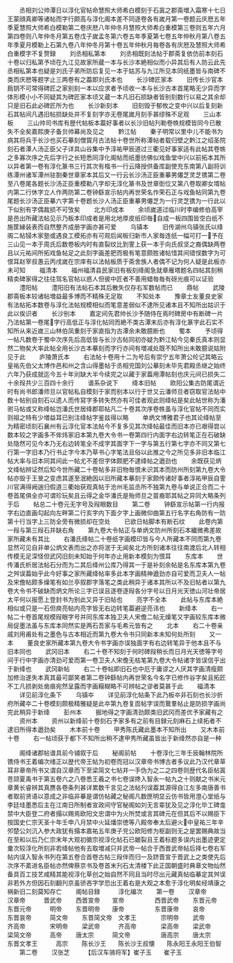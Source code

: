 <!-- { "loadSidebar": true } -->
　　丞相刘公帅潭日以淳化官帖命慧照大师希白模刻于石寘之郡斋増入霜寒十七日王蒙顔真卿等诸帖而字行颇高与淳化阁本差不同逐卷各有嵗月第一卷题云庆厯五年季夏慧照大师希白模勒第二卷庆厯八年仲冬月慧照大师希白重模第三卷则五年六月第四卷则八年仲冬月第五卷戊子嵗孟冬第六卷五年季夏第七卷五年仲秋月第八卷五年季夏月模勒上石第九卷八年仲冬月第十卷五年仲秋月毎卷各有庆厯及慧照大师希白重模字不复赘録
　　刘丞相私第本
　　刘丞相既刻法帖于郡斋复依仿前本刻石十卷以归私第予顷在九江见故家所蔵一本与长沙本絶相似而小异其后有人防云此先丞相私第本也疑是刘氏子弟所防后复见一本于姑苏与九江所见本同纸墨皆与南碑不类而庆厯等题字止三两卷有之葢即刘氏本也
　　长沙碑匠家本
　　旧传长沙官本扃钥不可常得碑匠之家别刻一本以应求者予顷收一本与长沙古本首尾略无少异而字体形模小小不同疑其为碑匠家本顷又蔵一本凡旧石损缺者皆别刻数行以易之其余却只是旧石此必碑匠所为也
　　长沙新刻本
　　旧刻毁于郁攸之变中兴以后复刻新石其帖间凡遇旧帖损缺处并不复刻字亦无卷尾嵗月刻手甚缪殊不足观
　　三山本板
　　三山帅司书库有歴代帖板本葢好事者以长沙旧帖刋勒卷帙规模皆同今已散失不全矣嘉熙庚子备贠帅幕尚及见之
　　黔江帖
　　秦子明常以里中儿不能书为病其将兵于长沙也买石摹刻僧寳月古法帖十卷世所称潭帖者载归壁之黔江之绍圣院刻石者潭人汤正臣父子详具山谷集中予淳祐甲辰道过三衢见好事家适有此帖其卷帙之多寡次序之先后字行之长短悉同淳化阁帖而纸墨彷佛似戏鱼堂中兴以前拓本其所以异者第一卷有淳化篆书三行其次有楷书一行云降授供备库副使充东南第八副将训练潭州诸军潭州驻劄秦世章家本其后又一行云长沙汤正臣重摹男僊芝灵芝镌第二卷至八卷尾各题长沙汤正臣重模勒八字却无淳化篆书及世章衘位又第八卷取卿女壻帖内第二行休字立人作两防第二卷钟繇宣示帖内再世荣名作荣石正与戏鱼帖同第九卷尾题长沙汤正臣摹六字第十卷题长沙人汤正臣重摹男僊芝为一行灵芝镌为一行此以下似别有字偶裁损不可攷矣
　　北方印成本
　　余顷嵗道过临川时李编修伯高宰是邑出所藏法帖见示乃板本印成者是用北地厚皮纸印毎自成一板四围皆空白纸不施筐縁装表而自然整齐成册字画亦甚可爱
　　乌镇本
　　旧传湖州乌镇张氏以绛阁二帖锓木家塾或遇良工模拓亦有可观后闻板归新市人家毎连纸一幅可打一予在三山见一本于周氏后数卷板内时有直裂纹比到霅上获一本于向氏叔坚之裔偶缺两卷且以元祐间所拓戏鱼帖足之此刻字画差肥而极有笔意颇胜诸帖惜其间错悮数字为可恨耳赵宰叔愚云丙戌嵗在宗庠有以法帖板质于斋舍族人者偶不记为何人疑是此板亦未可知
　　福清本
　　福州福清县民家旧有板刻绛阁急就章雁塔题名四帖其刻稍精卖碑家得之往往驾名官帖以惑人但彼中匠者不善用蜡毎毎有砑光痕可以证验
　　澧阳帖
　　澧阳旧有法帖石本其后散失仅存右军数帖而已
　　鼎帖
　　武陵郡斋板本较诸帖増益最多博而不精殊无足取
　　不知处本
　　豫章士友董良史家有法帖拓本数卷与淳化法帖规模相似而笔意差弱似不逮所见诸本且不知所出姑识于此以俟识者
　　长沙别本
　　嘉定间先君帅长沙予随侍在焉时碑房中有断碑一片乃法帖第一卷尾字行高低正与淳化帖同而絶不类古潭末后亦有淳化篆字此石实不知所从来近嵗三山林伯凤重刻于家直指为古潭余未敢臆断也
　　蜀本
　　予顷得一帖凡数卷于蜀中次序先后高低皆与长沙古帖同初亦疑为黔江帖今见秦氏真本则显然二物矣大率此帖全用长沙古本摹刻而字行亦间有増减处既不知所出未敢臆说姑附见于此
　　庐陵萧氏本
　　右法帖十卷用十二为号后有崇宁五年萧公纶记其略云皇祐先伯父太博作邑和州之含山得墨帖于丞相兖国刘公摹刻未毕先君殿丞继之始终六年乃获成就迄今五十年刓缺大半今续完之以藏于家葢用潭帖刻也庆元间已损失二十余叚共少三百四十余行
　　谱系杂说下
　　绛本旧帖
　　欧阳公集古防尾谓近时有尚书郎潘师旦以官帖私自模刻于家而别本以行于世又云潘师旦者窃取官法帖中数十帖别自刻石以遗人而传冩字多转失然亦有可佳者观此则绛帖是矣此帖世称为潘驸马帖或又称绛帖岂潘氏世居绛郡耶帖凡二十卷其次序卷帙虽与淳化官帖不同而实则祖之特有少増益耳已别注绛帖字鉴兹得以略
　　单炳文博雅君子也其论绛帖至为精密顷刻石襄州有云淳化官本法帖今不复多见其次绛帖最佳而旧本亦已艰得尝以数本较之字画多不侔炜家旧本第九卷大令书一卷第四行内面字右边转笔正在石破缺处隐然可见今本乃无右边转笔全不成字其面字下一字与第五行第七字亦不同又第七行第一字旧本乃行书止字今本乃草书心字笔法且俗以此推之今之所见多非旧本临江帖大率与旧本同其间此一帖尤不差但字体颇肥不逮绛帖之遒劲也
　　余既获见炳文绛帖辨证然后知今世所藏二十卷帖多非旧物毎恨未识其本而防州所刻第九卷大令帖亦毁于王旻之变虑其遂至泯絶因以旧所藏本摹刻于家颇传诸好事者淳祐甲辰自霅川官满得阙遄归假道三衢始获观真帖于沧州毛监丞所不独第九卷与单说正合而二十卷首尾俱全亦可谓珍玩矣且云得之金华潘氏是殆师旦之苗裔耶其帖之异同大略条列于后
　　帖总二十卷元无字号及叚眼数目
　　第二卷
　　钟繇宣示帖第一行内报字右边直画勾起向左畔第二行亥字内下面夕字上画微仰曲第五行名字右角防有一防第十行当字上三防全旁有微损却在空处
　　已欲日帖脚本有断石纹
　　此卷内第一叚与第三叚石并缺右角
　　第九卷大令帖正与单炳文防州所刻石本纎微弗差故家所藏未有其比
　　右潘氏绛帖二十卷纸字画模印皆与今人所藏本不同而第九卷显然可见自非单公炳文表而出之亦将泯于无闻矣北方所刻诸本往往南渡后北人转相传模无足深怪但武冈旧刻未知始于何年亦止用新本模刻为恨耳
　　东库本
　　世传潘氏析居法帖石分而为二其后绛州公库乃得其一于是补刻余帖是名东库本第九卷之舛误葢始乎此今好事之家所藏绛帖率多此本字画精神遒劲亦自可爱而卫夫人一帖及宋儋帖颇多燥笔有如兰亭叙郡字落笔之类此稍异于诸本其所以不及旧帖者以第九卷大令书不破缺而炳文所论三字已误且逐卷逐叚各分字号以日月光天徳山河壮帝居太平何以报愿上登封书为别此又异于旧帖也
　　亮字不全本
　　此帖与东库本絶相似或只是一石但庾亮帖内亮字皆无右边转笔葢避逆亮讳也
　　新绛本
　　右一帖二十卷首尾规模叚眼字号并同东库本独卫夫人宋儋二帖无燥笔又字画较东库本微局促墨法虽与东库本同然实是两石吾家与毛希元皆有之
　　北本
　　右二十卷亲戚刘用甫处有之墨色与古本相近而第九卷大令书只同新本未知何处所刻
　　又一本
　　董良史家所藏本第九卷大令书字画亦误独面字有右边转笔异于他本且不与旧本同也
　　武冈旧本
　　右二十卷不知刻于何时碑叚稍长而日月光天徳等字号间于行中字画亦清劲可爱而第一卷卫夫人宋儋无枯笔第九卷大令帖诸字皆误信乎出于新绛也
　　武冈新帖
　　右二十卷帖即旧石也中厄于庸谬之人厌其字画清瘦颇加修治遂失本真其最可鄙笑者第二卷钟繇帖内再世荣名今名字已修作谷字矣且拓匠不工凡损剥处凿痕宛然呈露而字画糢糊略不可辨帖之谬者莫甚于此
　　福清本
　　详见前淳化条下
　　乌镇夲
　　详见前淳化帖条下此乃板夲非石刻也长沙折府所藏夲二十卷模刻颇极精雅疑是此夲第九卷复靣帖字误而鵞羣帖止是防损字画尚完此稍异于新绛
　　彭州本
　　掘地得之字画清劲颇类旧武冈而差优予家藏有之
　　资州本
　　资州以新绛前十卷刻石予家多有之前有目録元刻麻石上续拓者不逮旧所得本遒劲矣
　　木本前十卷
　　甲秀陈氏藏此墨本不知所出
　　又木本前十卷
　　右一帖顷获于都下不知所出稍不逮甲秀所藏虽皆出于新绛然亦自是一种



　　阁绛诸郡帖谱具前今铺叙于后
　　秘阁前帖
　　十卷淳化三年壬辰翰林院所镌侍书王着编次绪正以歴代帝王帖为初卷而冠以汉章帝书博古者多议此乃汉代章草耳非章帝所书又谓自汉章而下至梁简文七帖并一手伪为之二之四卷则歴代名臣帖寘苍颉夏禹书于第五卷六之八卷悉王羲之书七卷误搀入智永一帖九之十则献之书米元章黄长睿辨其真赝各卷条列甚详累数千言见之法帖刋误葢其源得自江左多南唐善书者取前贤语以意成之非临非摹是谓仿帖藏之秘阁凡数匣明显云仿书皆用澄心堂纸与李廷珪墨悉后主在江南日所制者宣政间守官秘阁如刘无言辈犹及见之淳化毕工碑龛禁中大臣登二府者搨以赐焉欧阳文忠谓中为火所焚或言其碑元在但其后不以赐臣下按国史仁宗天圣十年壬申八月禁中火延燔崇徳等八殿帝奉太后避火中皇祐三年辛夘楚公刘沆入参大政犹有搨本嘉祐五年庚子兖公欧阳修为枢副则无之是罢赐典故当在至和以后乃仁宗末年大观初徽宗视淳化帖石已皴裂且王着标题多误内出墨迹更定彚次较淳化所刻非若绛帖他有去取増减只并武帝一帖合于西晋武帝帖后择七卷右军帖内误入智永书列在第五卷合首卷古帖三叚伴而归一及跻晋宣于晋武上之类使先后次序不紊进名臣帖亦然俾蔡京书及卷首末刋石太清楼下此正国朝盛时典章文物灿然备具百工技艺咸精其能视淳化草创之始自然不同且当时尽出元藏真帖临摹定其舛误非若外方但因石刻翻刋京虽骄吝字学恐出王着右是大观之本愈于淳化明矣经靖康之祸新旧二刻莫知存亡
　　阁帖目録　　　淳化编次
　　第一卷
　　汉章帝　　　汉章帝　　　晋武帝
　　西晋宣帝　　宣帝　　　　　西晋武帝
　　东晋元帝　　东晋元帝　　　明帝
　　东晋明帝　　康帝　　　　　东晋康帝
　　哀帝　　　　东晋哀帝　　　简文帝
　　东晋简文帝　文孝王　　　　宗明帝
　　武帝　　　　齐高帝　　　　宋明帝
　　梁武帝　　　齐高帝　　　　梁高帝
　　梁武帝　　　梁简文帝　　　高帝
　　唐太宗　　　简文帝　　　　　唐高宗
　　唐太宗　　　东晋文孝王　　　高宗
　　陈长沙王　　陈长沙王叔懐　　陈永阳王永阳王伯智
　　第二卷
　　汉张芝　　　【后汉车骑将军】崔子玉　　崔子玉
